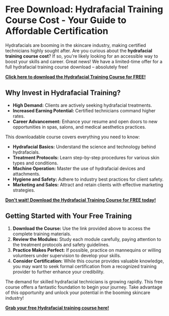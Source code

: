 # Free Download: Hydrafacial Training Course Cost - Your Guide to Affordable Certification

Hydrafacials are booming in the skincare industry, making certified technicians highly sought after. Are you curious about the **hydrafacial training course cost**? If so, you're likely looking for an accessible way to boost your skills and career. Great news! We have a limited-time offer for a full hydrafacial training course download – absolutely free!

[**Click here to download the Hydrafacial Training Course for FREE!**](https://udemywork.com/hydrafacial-training-course-cost)

## Why Invest in Hydrafacial Training?

*   **High Demand:** Clients are actively seeking hydrafacial treatments.
*   **Increased Earning Potential:** Certified technicians command higher rates.
*   **Career Advancement:** Enhance your resume and open doors to new opportunities in spas, salons, and medical aesthetics practices.

This downloadable course covers everything you need to know:

*   **Hydrafacial Basics:** Understand the science and technology behind hydrafacials.
*   **Treatment Protocols:** Learn step-by-step procedures for various skin types and conditions.
*   **Machine Operation:** Master the use of hydrafacial devices and attachments.
*   **Hygiene and Safety:** Adhere to industry best practices for client safety.
*   **Marketing and Sales:** Attract and retain clients with effective marketing strategies.

[**Don't wait! Download the Hydrafacial Training Course for FREE today!**](https://udemywork.com/hydrafacial-training-course-cost)

## Getting Started with Your Free Training

1.  **Download the Course:** Use the link provided above to access the complete training materials.
2.  **Review the Modules:** Study each module carefully, paying attention to the treatment protocols and safety guidelines.
3.  **Practice Makes Perfect:** If possible, practice on mannequins or willing volunteers under supervision to develop your skills.
4.  **Consider Certification:** While this course provides valuable knowledge, you may want to seek formal certification from a recognized training provider to further enhance your credibility.

The demand for skilled hydrafacial technicians is growing rapidly. This free course offers a fantastic foundation to begin your journey. Take advantage of this opportunity and unlock your potential in the booming skincare industry!

**[Grab your free Hydrafacial training course here!](https://udemywork.com/hydrafacial-training-course-cost)**
